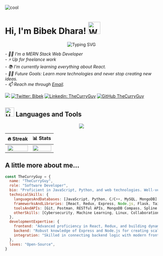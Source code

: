 
![cool](https://i.postimg.cc/C5Fr46j7/photo-2023-11-08-23-47-03.jpg)

# Hi, I'm Bibek Dhara! <img src="https://raw.githubusercontent.com/Tarikul-Islam-Anik/Animated-Fluent-Emojis/master/Emojis/Hand%20gestures/Waving%20Hand%20Medium-Light%20Skin%20Tone.png" alt="Waving Hand Medium-Light Skin Tone" width="40" height="40" />  
<!--<img align='right' src="https://media.giphy.com/media/v1.Y2lkPTc5MGI3NjExZWwzbjFkcXZsOXBjdW1iemRmNWhoZ3FxcmttNmt1ZHF4OXg4cXMwciZlcD12MV9naWZzX3NlYXJjaCZjdD1n/bGgsc5mWoryfgKBx1u/giphy.gif" width="200" style="border-radius: 50%;">-->


<p align="center">
 <img src="https://readme-typing-svg.herokuapp.com?font=Mitr&color=FAFF00&weight=1100&size=35&duration=6000&pause=1000&width=435&lines=Hi%2C+nice+to+meet+you!;I+am+currently+on+a+journey+to+learn+coding.;Let's+connect+and+grow+together!;Wishing+you+a+wonderful+day+ahead!" alt="Typing SVG" />
</p>



<p><em> 
  - 👨‍💻  I’m a MERN Stack Web Developer<br>
  - ⚡  Up for freelance work<br>
  - 📚  I’m currently learning everything about React.<br>
  - 💪🏼  Future Goals: Learn more technologies and never stop creating new ideas.<br>
  - 📫 Reach me through <a href="mailto:thecurryguyy@gmail.com">Email</a>.<br>
</em></p>

![](https://komarev.com/ghpvc/?username=thecurryguy&color=blueviolet&style=flat-square)
[![Twitter: Bibek](https://img.shields.io/badge/Instagram-bibekfr-%23E4405F?style=flat&logo=instagram&logoColor=white)](https://www.instagram.com/bibekfr) 
[![Linkedin: TheCurryGuy](https://img.shields.io/badge/-TheCurryGuy-blue?style=flat-square&logo=Linkedin&logoColor=white&link=https://www.linkedin.com/in/thecurryguy/)](https://www.linkedin.com/in/thecurryguy/)
[![GitHub TheCurryGuy](https://img.shields.io/github/followers/thecurryguy?label=follow&style=social)](https://github.com/thecurryguy)


## <img src="https://raw.githubusercontent.com/Tarikul-Islam-Anik/Animated-Fluent-Emojis/master/Emojis/Objects/Hammer%20and%20Wrench.png" alt="Hammer and Wrench" width="30" height="30" /> Languages and Tools
<p align="center">
<img align="center" src="https://skillicons.dev/icons?i=c,cpp,python,html,css,js,react,express,nodejs,mongodb,postgres,flask,gcp,docker,vercel,kali,git,github,figma,vscode,postman&perline=8">
</p>
<!--
## <img src="https://raw.githubusercontent.com/Tarikul-Islam-Anik/Animated-Fluent-Emojis/master/Emojis/Objects/Chart%20Increasing.png" alt="Chart Increasing" width="25" height="25" /> Some Stats
-->

| 🔥 Streak | 📊 Stats |
| --- | --- |
| <img src="https://github-readme-streak-stats.herokuapp.com?user=thecurryguy&theme=nightowl&hide_border=true" width = "100%"> | <img src="https://github-readme-stats.vercel.app/api?username=thecurryguy&count_private=true&show_icons=true&title_color=7A7ADB&icon_color=2234AE&text_color=D3D3D3&bg_color=0,000000,130F40&hide_border=true&rank_icon=github&show_icons=true" width="100%"> |



## A little more about me...  

```javascript
const TheCurryGuy = {
  name: "TheCurryGuy",
  role: "Software Developer",
  bio: "Proficient in JavaScript, Python, and web technologies. Well-versed in designing and building scalable, user-friendly web applications with robust frontend and backend architecture. Committed to delivering efficient coding solutions, optimizing user experience, and boosting business outcomes. Skilled in leveraging strategic design and technology to create high-performance applications.",
  technicalSkills: {
    languagesAndDatabases: [JavaScript, Python, C/C++, MySQL, MongoDB],
    frameworksAndLibraries: [React, Redux, Express, Node.js, Flask, Tailwind],
    toolsAndAPIs: [Git, Postman, RESTful APIs, MongoDB Compass, Spline, Docker, Splunk, Wireshark],
    otherSkills: [Cybersecurity, Machine Learning, Linux, Collaboration, Teamwork],
  },
  developmentExpertise: {
    frontend: "Advanced proficiency in React, Redux, and building dynamic, component-driven interfaces.",
    backend: "Robust knowledge of Express and Node.js for creating scalable RESTful APIs.",
    integration: "Skilled in connecting backend logic with modern frontend frameworks for seamless user experiences.",
  },
  loves: "Open-Source",
}

```

